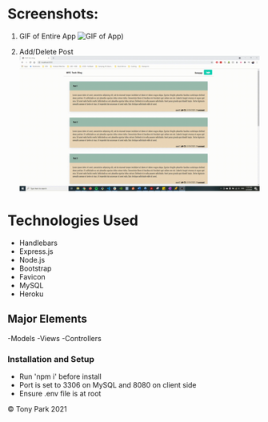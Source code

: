 # Screenshots:

1. GIF of Entire App
   ![GIF of App](./images/tech-blog.gif))

2. Add/Delete Post
   <br>
   ![Screenshot 1](./images/tech-blog-usage.gif)

# Technologies Used

- Handlebars
- Express.js
- Node.js
- Bootstrap
- Favicon
- MySQL
- Heroku

## Major Elements

-Models
-Views
-Controllers

### Installation and Setup

- Run 'npm i' before install
- Port is set to 3306 on MySQL and 8080 on client side
- Ensure .env file is at root

© Tony Park 2021
